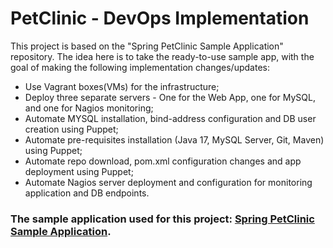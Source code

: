 # PetClinic - DevOps Implementation

This project is based on the "Spring PetClinic Sample Application" repository. The idea here is to take the ready-to-use sample app, with the goal of making the following implementation changes/updates:



- Use Vagrant boxes(VMs) for the infrastructure; 
- Deploy three separate servers - One for the Web App, one for MySQL, and one for Nagios monitoring;
- Automate MYSQL installation, bind-address configuration and DB user creation using Puppet;
- Automate pre-requisites installation (Java 17, MySQL Server, Git, Maven) using Puppet; 
- Automate repo download, pom.xml configuration changes and app deployment using Puppet;
- Automate Nagios server deployment and configuration for monitoring application and DB endpoints.

### The sample application used for this project: [Spring PetClinic Sample Application](https://github.com/spring-petclinic/spring-framework-petclinic).
